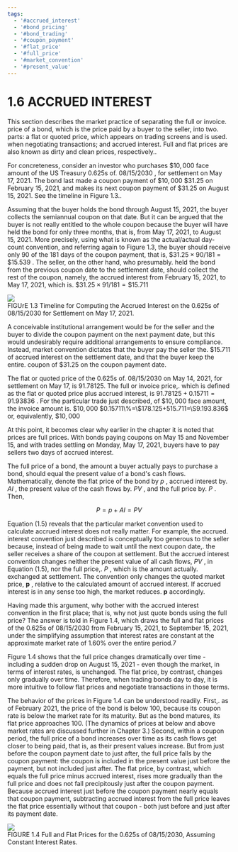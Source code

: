 ```yaml
---
tags:
  - '#accrued_interest'
  - '#bond_pricing'
  - '#bond_trading'
  - '#coupon_payment'
  - '#flat_price'
  - '#full_price'
  - '#market_convention'
  - '#present_value'
---
```

# 1.6 ACCRUED INTEREST  

This section describes the market practice of separating the full or invoice.   
price of a bond, which is the price paid by a buyer to the seller, into two.   
parts: a flat or quoted price, which appears on trading screens and is used.   
when negotiating transactions; and accrued interest. Full and flat prices are also known as dirty and clean prices, respectively..  

For concreteness, consider an investor who purchases $\$10,000$ face amount of the US Treasury 0.625s of. $08/15/2030$ , for settlement on May 17, 2021. The bond last made a coupon payment of $\$10,000$ $\$31.25$ on February 15, 2021, and makes its next coupon payment of $\$31.25$ on August 15, 2021. See the timeline in Figure 1.3..  

Assuming that the buyer holds the bond through August 15, 2021, the buyer collects the semiannual coupon on that date. But it can be argued that the buyer is not really entitled to the whole coupon because the buyer will have held the bond for only three months, that is, from May 17, 2021, to August 15, 2021. More precisely, using what is known as the actual/actual day-count convention, and referring again to Figure 1.3, the buyer should receive only 90 of the 181 days of the coupon payment, that is, $\$31.25\times90/181=\$15.539$ . The seller, on the other hand, who presumably. held the bond from the previous coupon date to the settlement date, should collect the rest of the coupon, namely, the accrued interest from February 15, 2021, to May 17, 2021, which is. $\$31.25\times91/181=\$15.711$  

![](images/be76cf3541902d3c63bd6b9de52f906a9396b8ab26cd60c81fff931825e1df38.jpg)  
FIGUrE 1.3 Timeline for Computing the Accrued Interest on the 0.625s of 08/15/2030 for Settlement on May 17, 2021.  

A conceivable institutional arrangement would be for the seller and the buyer to divide the coupon payment on the next payment date, but this would undesirably require additional arrangements to ensure compliance. Instead, market convention dictates that the buyer pay the seller the. $\$15.711$ of accrued interest on the settlement date, and that the buyer keep the entire. coupon of $\$31.25$ on the coupon payment date.  

The flat or quoted price of the 0.625s of. $08/15/2030$ on May 14, 2021, for settlement on May 17, is 91.78125. The full or invoice price,. which is defined as the flat or quoted price plus accrued interest, is $91.78125+0.15711=91.93836$ . For the particular trade just described, of $\$10,000$ face amount, the invoice amount is. $\$10,000$ $0.15711\%=\$178.125+515.711=\S9.193.836$ or, equivalently, $\$10,000$  

At this point, it becomes clear why earlier in the chapter it is noted that prices are full prices. With bonds paying coupons on May 15 and November 15, and with trades settling on Monday, May 17, 2021, buyers have to pay sellers two days of accrued interest.  

The full price of a bond, the amount a buyer actually pays to purchase a bond, should equal the present value of a bond's cash flows. Mathematically, denote the flat price of the bond by $p$ , accrued interest by. $A I$ , the present value of the cash flows by. $P V$ , and the full price by. $P$ . Then,  

$$
P=p+A I=P V
$$  

Equation (1.5) reveals that the particular market convention used to calculate accrued interest does not really matter. For example, the accrued. interest convention just described is conceptually too generous to the seller because, instead of being made to wait until the next coupon date,. the seller receives a share of the coupon at settlement. But the accrued interest convention changes neither the present value of all cash flows, $P V$ , in Equation (1.5), nor the full price,. $P$ , which is the amount actually. exchanged at settlement. The convention only changes the quoted market price, $\boldsymbol{p}$ , relative to the calculated amount of accrued interest. If accrued interest is in any sense too high, the market reduces. $\boldsymbol{p}$ accordingly.  

Having made this argument, why bother with the accrued interest convention in the first place; that is, why not just quote bonds using the full price? The answer is told in Figure 1.4, which draws the full and flat prices of the 0.625s of $08/15/2030$ from February 15, 2021, to September 15, 2021, under the simplifying assumption that interest rates are constant at the approximate market rate of $1.60\%$ over the entire period.7  

Figure 1.4 shows that the full price changes dramatically over time - including a sudden drop on August 15, 2021 - even though the market, in terms of interest rates, is unchanged. The flat price, by contrast, changes only gradually over time. Therefore, when trading bonds day to day, it is more intuitive to follow flat prices and negotiate transactions in those terms.  

The behavior of the prices in Figure 1.4 can be understood readily. First,. as of February 2021, the price of the bond is below 100, because its coupon rate is below the market rate for its maturity. But as the bond matures, its flat price approaches 100. (The dynamics of prices at below and above market rates are discussed further in Chapter 3.) Second, within a coupon period, the full price of a bond increases over time as its cash flows get closer to being paid, that is, as their present values increase. But from just before the coupon payment date to just after, the full price falls by the coupon payment: the coupon is included in the present value just before the payment, but not included just after. The flat price, by contrast, which equals the full price minus accrued interest, rises more gradually than the full price and does not fall precipitously just after the coupon payment. Because accrued interest just before the coupon payment nearly equals that coupon payment, subtracting accrued interest from the full price leaves the flat price essentially without that coupon - both just before and just after its payment date.  

![](images/eafa60056a4fb55742b35913a53ac79d3c09ac57b862553dddcf4039c285829b.jpg)  
FIGURE 1.4  Full and Flat Prices for the 0.625s of 08/15/2030, Assuming Constant Interest Rates.  

